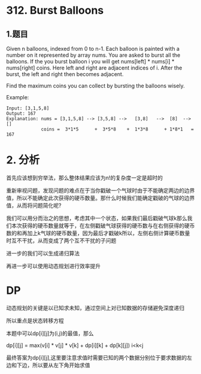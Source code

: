 # 312. Burst Balloons

## 1.题目

Given n balloons, indexed from 0 to n-1. Each balloon is painted with a number on it represented by array nums. You are asked to burst all the balloons. If the you burst balloon i you will get nums[left] * nums[i] * nums[right] coins. Here left and right are adjacent indices of i. After the burst, the left and right then becomes adjacent.

Find the maximum coins you can collect by bursting the balloons wisely.

Example:

```
Input: [3,1,5,8]
Output: 167 
Explanation: nums = [3,1,5,8] --> [3,5,8] -->   [3,8]   -->  [8]  --> []
             coins =  3*1*5      +  3*5*8    +  1*3*8      + 1*8*1   = 167
```

# 2. 分析

首先应该想到穷举法，那么整体结果应该为n!的复杂度一定是超时的

重新审视问题，发现问题的难点在于当你戳破一个气球时由于不能确定两边的边界值，所以不能确定此次获得的硬币数量。那什么时候我们能确定戳破的气球的边界值，从而将问题简化呢?

我们可以用分而治之的思想，考虑其中一个状态，如果我们最后戳破气球k那么我们本次获得的硬币数量就等于，在左侧戳破气球获得的硬币数与在右侧获得的硬币数的和再加上k气球的硬币数量，因为最后才戳破k所以，左侧右侧计算硬币数量时互不干扰，从而变成了两个互不干扰的子问题

进一步的我们可以生成递归算法

再进一步可以使用动态规划进行效率提升

# DP

动态规划的关键是以已知求未知，通过空间上对已知数据的存储避免深度递归

所以重点是状态转移方程

本题中可以dp\[i][j]为(i,j)的最值，那么

dp\[i][j] = max(v[i] * v[j] * v[k] + dp\[i][k] + dp\[k][j]) i<k<j

最终答案为dp\[i][j],这里要注意求值时需要已知的两个数据分别位于要求数据的左边和下边，所以要从左下角开始求值

